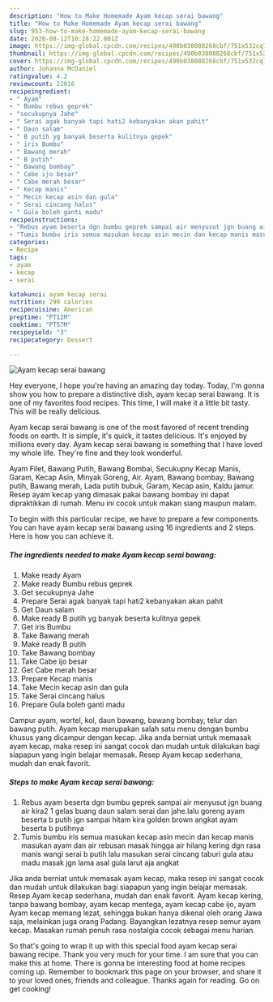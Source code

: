 ```yaml
---
description: "How to Make Homemade Ayam kecap serai bawang"
title: "How to Make Homemade Ayam kecap serai bawang"
slug: 953-how-to-make-homemade-ayam-kecap-serai-bawang
date: 2020-08-12T10:28:22.801Z
image: https://img-global.cpcdn.com/recipes/490b038088268cbf/751x532cq70/ayam-kecap-serai-bawang-foto-resep-utama.jpg
thumbnail: https://img-global.cpcdn.com/recipes/490b038088268cbf/751x532cq70/ayam-kecap-serai-bawang-foto-resep-utama.jpg
cover: https://img-global.cpcdn.com/recipes/490b038088268cbf/751x532cq70/ayam-kecap-serai-bawang-foto-resep-utama.jpg
author: Johanna McDaniel
ratingvalue: 4.2
reviewcount: 22016
recipeingredient:
- " Ayam"
- " Bumbu rebus geprek"
- "secukupnya Jahe"
- " Serai agak banyak tapi hati2 kebanyakan akan pahit"
- " Daun salam"
- " B putih yg banyak beserta kulitnya gepek"
- " iris Bumbu"
- " Bawang merah"
- " B putih"
- " Bawang bombay"
- " Cabe ijo besar"
- " Cabe merah besar"
- " Kecap manis"
- " Mecin kecap asin dan gula"
- " Serai cincang halus"
- " Gula boleh ganti madu"
recipeinstructions:
- "Rebus ayam beserta dgn bumbu geprek sampai air menyusut jgn buang air kira2 1 gelas buang daun salam serai dan jahe.lalu goreng ayam beserta b putih jgn sampai hitam kira golden brown angkat ayam beserta b putihnya"
- "Tumis bumbu iris semua masukan kecap asin mecin dan kecap manis masukan ayam dan air rebusan masak hingga air hilang kering dgn rasa manis wangi serai b putih lalu masukan serai cincang taburi gula atau madu masak jgn lama asal gula larut aja angkat"
categories:
- Recipe
tags:
- ayam
- kecap
- serai

katakunci: ayam kecap serai 
nutrition: 299 calories
recipecuisine: American
preptime: "PT12M"
cooktime: "PT57M"
recipeyield: "3"
recipecategory: Dessert

---
```



![Ayam kecap serai bawang](https://img-global.cpcdn.com/recipes/490b038088268cbf/751x532cq70/ayam-kecap-serai-bawang-foto-resep-utama.jpg)

Hey everyone, I hope you're having an amazing day today. Today, I'm gonna show you how to prepare a distinctive dish, ayam kecap serai bawang. It is one of my favorites food recipes. This time, I will make it a little bit tasty. This will be really delicious.

Ayam kecap serai bawang is one of the most favored of recent trending foods on earth. It is simple, it's quick, it tastes delicious. It's enjoyed by millions every day. Ayam kecap serai bawang is something that I have loved my whole life. They're fine and they look wonderful.

Ayam Filet, Bawang Putih, Bawang Bombai, Secukupny Kecap Manis, Garam, Kecap Asin, Minyak Goreng, Air. Ayam, Bawang bombay, Bawang putih, Bawang merah, Lada putih bubuk, Garam, Kecap asin, Kaldu jamur. Resep ayam kecap yang dimasak pakai bawang bombay ini dapat dipraktikkan di rumah. Menu ini cocok untuk makan siang maupun malam.


To begin with this particular recipe, we have to prepare a few components. You can have ayam kecap serai bawang using 16 ingredients and 2 steps. Here is how you can achieve it.

<!--inarticleads1-->

##### The ingredients needed to make Ayam kecap serai bawang:

1. Make ready  Ayam
1. Make ready  Bumbu rebus geprek
1. Get secukupnya Jahe
1. Prepare  Serai agak banyak tapi hati2 kebanyakan akan pahit
1. Get  Daun salam
1. Make ready  B putih yg banyak beserta kulitnya gepek
1. Get  iris Bumbu
1. Take  Bawang merah
1. Make ready  B putih
1. Take  Bawang bombay
1. Take  Cabe ijo besar
1. Get  Cabe merah besar
1. Prepare  Kecap manis
1. Take  Mecin kecap asin dan gula
1. Take  Serai cincang halus
1. Prepare  Gula boleh ganti madu


Campur ayam, wortel, kol, daun bawang, bawang bombay, telur dan bawang putih. Ayam kecap merupakan salah satu menu dengan bumbu khusus yang dicampur dengan kecap. Jika anda berniat untuk memasak ayam kecap, maka resep ini sangat cocok dan mudah untuk dilakukan bagi siapapun yang ingin belajar memasak. Resep Ayam kecap sederhana, mudah dan enak favorit. 

<!--inarticleads2-->

##### Steps to make Ayam kecap serai bawang:

1. Rebus ayam beserta dgn bumbu geprek sampai air menyusut jgn buang air kira2 1 gelas buang daun salam serai dan jahe.lalu goreng ayam beserta b putih jgn sampai hitam kira golden brown angkat ayam beserta b putihnya
1. Tumis bumbu iris semua masukan kecap asin mecin dan kecap manis masukan ayam dan air rebusan masak hingga air hilang kering dgn rasa manis wangi serai b putih lalu masukan serai cincang taburi gula atau madu masak jgn lama asal gula larut aja angkat


Jika anda berniat untuk memasak ayam kecap, maka resep ini sangat cocok dan mudah untuk dilakukan bagi siapapun yang ingin belajar memasak. Resep Ayam kecap sederhana, mudah dan enak favorit. Ayam kecap kering, tanpa bawang bombay, ayam kecap mentega, ayam kecap cabe ijo, ayam Ayam kecap memang lezat, sehingga bukan hanya dikenal oleh orang Jawa saja, melainkan juga orang Padang. Bayangkan lezatnya resep semur ayam kecap. Masakan rumah penuh rasa nostalgia cocok sebagai menu harian. 

So that's going to wrap it up with this special food ayam kecap serai bawang recipe. Thank you very much for your time. I am sure that you can make this at home. There is gonna be interesting food at home recipes coming up. Remember to bookmark this page on your browser, and share it to your loved ones, friends and colleague. Thanks again for reading. Go on get cooking!
